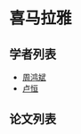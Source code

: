 # 喜马拉雅

## 学者列表

- [周鸿斌](../Authors/Hongbin_Zhou_(周鸿斌).md)
- [卢恒](../Authors/Heng_Lu_(卢恒).md)

## 论文列表
